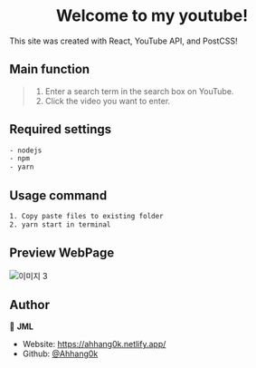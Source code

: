 <h1 align="center">Welcome to my youtube!</h1>

<p>This site was created with React, YouTube API, and PostCSS!</p>

## Main function

> 1.  Enter a search term in the search box on YouTube.
> 2.  Click the video you want to enter.

## Required settings

```sh
- nodejs
- npm
- yarn
```

## Usage command

```sh
1. Copy paste files to existing folder
2. yarn start in terminal
```

## Preview WebPage
![이미지 3](https://user-images.githubusercontent.com/62680930/106416143-19757e80-6494-11eb-8cca-e0260419192e.png)


## Author
👤 **JML**

- Website: https://ahhang0k.netlify.app/
- Github: [@Ahhang0k](https://github.com/Ahhang0k)
